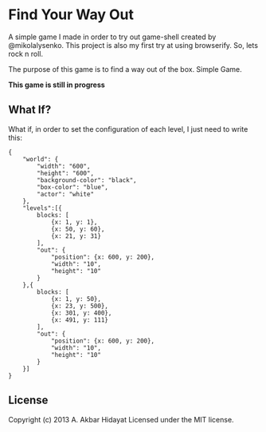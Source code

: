 # Find Your Way Out

A simple game I made in order to try out game-shell created by @mikolalysenko. This project is also my first try at using browserify. So, lets rock n roll.

The purpose of this game is to find a way out of the box. Simple Game.

**This game is still in progress**

## What If?

What if, in order to set the configuration of each level, I just need to write this:

    {
        "world": {
            "width": "600",
            "height": "600",
            "background-color": "black",
            "box-color": "blue",
            "actor": "white"
        },
        "levels":[{
            blocks: [
                {x: 1, y: 1},
                {x: 50, y: 60},
                {x: 21, y: 31}
            ],
            "out": {
                "position": {x: 600, y: 200},
                "width": "10",
                "height": "10"
            }
        },{
            blocks: [
                {x: 1, y: 50},
                {x: 23, y: 500},
                {x: 301, y: 400},
                {x: 491, y: 111}
            ],
            "out": {
                "position": {x: 600, y: 200},
                "width": "10",
                "height": "10"
            }
        }]
    }

## License
Copyright (c) 2013 A. Akbar Hidayat
Licensed under the MIT license.
